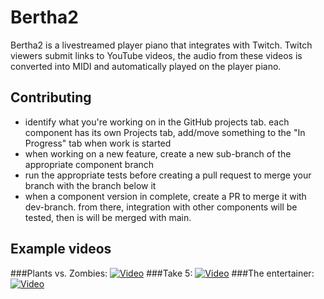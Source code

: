 # Bertha2

Bertha2 is a livestreamed player piano that integrates with Twitch. Twitch viewers submit links to YouTube videos, the audio from these videos is converted into MIDI and automatically played on the player piano.

## Contributing

* identify what you're working on in the GitHub projects tab. each component has its own Projects tab, add/move something to the "In Progress" tab when work is started
* when working on a new feature, create a new sub-branch of the appropriate component branch
* run the appropriate tests before creating a pull request to merge your branch with the branch below it
* when a component version in complete, create a PR to merge it with dev-branch. from there, integration with other components will be tested, then is will be merged with main.

## Example videos
###Plants vs. Zombies:
[![Video](https://i9.ytimg.com/vi/zee0DOZKW70/mqdefault.jpg?sqp=CLzY2JgG&rs=AOn4CLBLEUf_eMGk2UfpHVegbcczMtLt3w)](https://youtube.com/shorts/zee0DOZKW70?feature=share)
###Take 5:
[![Video](https://i9.ytimg.com/vi/vYvGbFORp4I/mqdefault.jpg?sqp=CLzY2JgG&rs=AOn4CLCWPTwMBLkz1__RQJVTjdCZS_Ziyg)](https://youtube.com/shorts/vYvGbFORp4I?feature=share)
###The entertainer:
[![Video](https://i9.ytimg.com/vi/F5GEH_fH9CI/mqdefault.jpg?sqp=CLzY2JgG&rs=AOn4CLBZwZ-SCxcLkY0vrv6uGxhPSHo0nQ)](https://youtube.com/shorts/F5GEH_fH9CI?feature=share)

